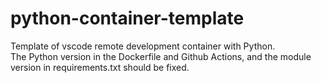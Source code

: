 # python-container-template

Template of vscode remote development container with Python.  
The Python version in the Dockerfile and Github Actions, and the module version in requirements.txt should be fixed.
